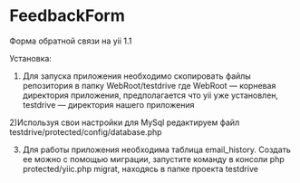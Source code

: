 ﻿# FeedbackForm
Форма обратной связи на yii 1.1

Установка:

1) Для запуска приложения необходимо скопировать файлы репозитория в папку WebRoot/testdrive
где WebRoot — корневая директория приложения, предполагается что yii уже установлен,
testdrive — директория нашего приложения

2)Используя свои настройки для MySql редактируем файл testdrive/protected/config/database.php 

3) Для работы приложения необходима таблица email_history.
Создать ее можно с помощью миграции,
запустите команду в консоли php protected/yiic.php migrat, находясь в папке проекта testdrive